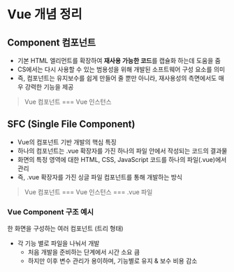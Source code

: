 # Vue 개념 정리

## Component 컴포넌트

- 기본 HTML 엘리먼트를 확장하여 **재사용 가능한 코드**를 캡슐화 하는데 도움을 줌
- CS에서는 다시 사용할 수 있는 범용성을 위해 개발된 소프트웨어 구성 요소를 의미
- 즉, 컴포넌트는 유지보수를 쉽게 만들어 줄 뿐만 아니라, 재사용성의 측면에서도 매우 강력한 기능을 제공

> Vue 컴포넌트 === Vue 인스턴스

## SFC (Single File Component)

- Vue의 컴포넌트 기반 개발의 핵심 특징
- 하나의 컴포넌트는 .vue 확장자를 가진 하나의 파일 안에서 작성되는 코드의 결과물
- 화면의 특정 영역에 대한 HTML, CSS, JavaScript 코드를 하나의 파일(.vue)에서 관리
- 즉, .vue 확장자를 가진 싱글 파일 컴포넌트를 통해 개발하는 방식

> Vue 컴포넌트 === Vue 인스턴스 === .vue 파일

### Vue Component 구조 예시

한 화면을 구성하는 여러 컴포넌트 (트리 형태)

- 각 기능 별로 파일을 나눠서 개발
  - 처음 개발을 준비하는 단계에서 시간 소요 큼
  - 하지만 이후 변수 관리가 용이하며, 기능별로 유지 & 보수 비용 감소